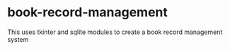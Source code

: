 # book-record-management
This uses tkinter and sqlite modules to create a book record management system
